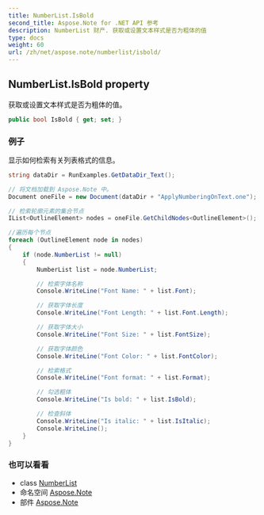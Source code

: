 ```yaml
---
title: NumberList.IsBold
second_title: Aspose.Note for .NET API 参考
description: NumberList 财产. 获取或设置文本样式是否为粗体的值
type: docs
weight: 60
url: /zh/net/aspose.note/numberlist/isbold/
---
```

## NumberList.IsBold property

获取或设置文本样式是否为粗体的值。

```csharp
public bool IsBold { get; set; }
```

### 例子

显示如何检索有关列表格式的信息。

```csharp
string dataDir = RunExamples.GetDataDir_Text();

// 将文档加载到 Aspose.Note 中。
Document oneFile = new Document(dataDir + "ApplyNumberingOnText.one");

// 检索轮廓元素的集合节点
IList<OutlineElement> nodes = oneFile.GetChildNodes<OutlineElement>();

//遍历每个节点
foreach (OutlineElement node in nodes)
{
    if (node.NumberList != null)
    {
        NumberList list = node.NumberList;

        // 检索字体名称
        Console.WriteLine("Font Name: " + list.Font);

        // 获取字体长度
        Console.WriteLine("Font Length: " + list.Font.Length);

        // 获取字体大小
        Console.WriteLine("Font Size: " + list.FontSize);

        // 获取字体颜色
        Console.WriteLine("Font Color: " + list.FontColor);

        // 检索格式
        Console.WriteLine("Font format: " + list.Format);

        // 勾选粗体
        Console.WriteLine("Is bold: " + list.IsBold);

        // 检查斜体
        Console.WriteLine("Is italic: " + list.IsItalic);
        Console.WriteLine();
    }
}
```

### 也可以看看

* class [NumberList](../)
* 命名空间 [Aspose.Note](../../numberlist/)
* 部件 [Aspose.Note](../../../)


